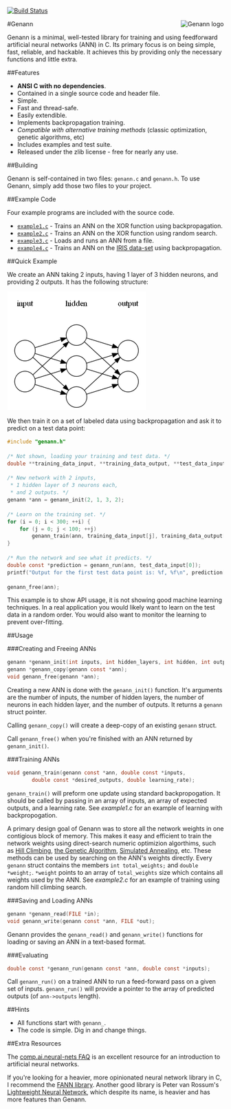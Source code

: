 [![Build Status](https://travis-ci.org/codeplea/genann.svg?branch=master)](https://travis-ci.org/codeplea/genann)

<img alt="Genann logo" src="https://codeplea.com/public/content/genann_logo.png" align="right" />

#Genann

Genann is a minimal, well-tested library for training and using feedforward
artificial neural networks (ANN) in C. Its primary focus is on being simple,
fast, reliable, and hackable. It achieves this by providing only the necessary
functions and little extra.

##Features

- **ANSI C with no dependencies**.
- Contained in a single source code and header file.
- Simple.
- Fast and thread-safe.
- Easily extendible.
- Implements backpropagation training.
- *Compatible with alternative training methods* (classic optimization, genetic algorithms, etc)
- Includes examples and test suite.
- Released under the zlib license - free for nearly any use.

##Building

Genann is self-contained in two files: `genann.c` and `genann.h`. To use Genann, simply add those two files to your project.

##Example Code

Four example programs are included with the source code.

- [`example1.c`](./example1.c) - Trains an ANN on the XOR function using backpropagation.
- [`example2.c`](./example2.c) - Trains an ANN on the XOR function using random search.
- [`example3.c`](./example3.c) - Loads and runs an ANN from a file.
- [`example4.c`](./example4.c) - Trains an ANN on the [IRIS data-set](https://archive.ics.uci.edu/ml/datasets/Iris) using backpropagation.

##Quick Example

We create an ANN taking 2 inputs, having 1 layer of 3 hidden neurons, and
providing 2 outputs. It has the following structure:

![NN Example Structure](./doc/e1.png)

We then train it on a set of labeled data using backpropagation and ask it to
predict on a test data point:

```C
#include "genann.h"

/* Not shown, loading your training and test data. */
double **training_data_input, **training_data_output, **test_data_input;

/* New network with 2 inputs,
 * 1 hidden layer of 3 neurons each,
 * and 2 outputs. */
genann *ann = genann_init(2, 1, 3, 2);

/* Learn on the training set. */
for (i = 0; i < 300; ++i) {
    for (j = 0; j < 100; ++j)
        genann_train(ann, training_data_input[j], training_data_output[j], 0.1);
}

/* Run the network and see what it predicts. */
double const *prediction = genann_run(ann, test_data_input[0]);
printf("Output for the first test data point is: %f, %f\n", prediction[0], prediction[1]);

genann_free(ann);
```

This example is to show API usage, it is not showing good machine learning
techniques. In a real application you would likely want to learn on the test
data in a random order. You would also want to monitor the learning to prevent
over-fitting.


##Usage

###Creating and Freeing ANNs
```C
genann *genann_init(int inputs, int hidden_layers, int hidden, int outputs);
genann *genann_copy(genann const *ann);
void genann_free(genann *ann);
```

Creating a new ANN is done with the `genann_init()` function. It's arguments
are the number of inputs, the number of hidden layers, the number of neurons in
each hidden layer, and the number of outputs. It returns a `genann` struct pointer.

Calling `genann_copy()` will create a deep-copy of an existing `genann` struct.

Call `genann_free()` when you're finished with an ANN returned by `genann_init()`.


###Training ANNs
```C
void genann_train(genann const *ann, double const *inputs,
        double const *desired_outputs, double learning_rate);
```

`genann_train()` will preform one update using standard backpropogation. It
should be called by passing in an array of inputs, an array of expected outputs,
and a learning rate. See *example1.c* for an example of learning with
backpropogation.

A primary design goal of Genann was to store all the network weights in one
contigious block of memory. This makes it easy and efficient to train the
network weights using direct-search numeric optimizion algorthims,
such as [Hill Climbing](https://en.wikipedia.org/wiki/Hill_climbing),
[the Genetic Algorithm](https://en.wikipedia.org/wiki/Genetic_algorithm), [Simulated
Annealing](https://en.wikipedia.org/wiki/Simulated_annealing), etc.
These methods can be used by searching on the ANN's weights directly.
Every `genann` struct contains the members `int total_weights;` and
`double *weight;`.  `*weight` points to an array of `total_weights`
size which contains all weights used by the ANN. See *example2.c* for
an example of training using random hill climbing search.

###Saving and Loading ANNs

```C
genann *genann_read(FILE *in);
void genann_write(genann const *ann, FILE *out);
```

Genann provides the `genann_read()` and `genann_write()` functions for loading or saving an ANN in a text-based format.

###Evaluating

```C
double const *genann_run(genann const *ann, double const *inputs);
```

Call `genann_run()` on a trained ANN to run a feed-forward pass on a given set of inputs. `genann_run()`
will provide a pointer to the array of predicted outputs (of `ann->outputs` length).


##Hints

- All functions start with `genann_`.
- The code is simple. Dig in and change things.

##Extra Resources

The [comp.ai.neural-nets
FAQ](http://www.faqs.org/faqs/ai-faq/neural-nets/part1/) is an excellent
resource for an introduction to artificial neural networks.

If you're looking for a heavier, more opinionated neural network library in C,
I recommend the [FANN library](http://leenissen.dk/fann/wp/). Another
good library is Peter van Rossum's [Lightweight Neural
Network](http://lwneuralnet.sourceforge.net/), which despite its name, is
heavier and has more features than Genann.
